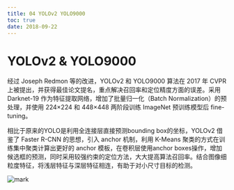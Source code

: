 ```yaml
---
title: 04 YOLOv2 YOLO9000
toc: true
date: 2018-09-22
---
```

# YOLOv2 & YOLO9000

经过 Joseph Redmon 等的改进，YOLOv2 和 YOLO9000 算法在 2017 年 CVPR上被提出，并获得最佳论文提名，重点解决召回率和定位精度方面的误差。采用 Darknet-19 作为特征提取网络，增加了批量归一化（Batch Normalization）的预处理，并使用 224×224 和 448×448 两阶段训练 ImageNet 预训练模型后 fine-tuning。

相比于原来的YOLO是利用全连接层直接预测bounding box的坐标，YOLOv2 借鉴了 Faster R-CNN 的思想，引入 anchor 机制，利用 K-Means 聚类的方式在训练集中聚类计算出更好的 anchor 模板，在卷积层使用anchor boxes操作，增加候选框的预测，同时采用较强约束的定位方法，大大提高算法召回率。结合图像细粒度特征，将浅层特征与深层特征相连，有助于对小尺寸目标的检测。

![mark](http://images.iterate.site/blog/image/180922/de04HBLHG7.png?imageslim)
